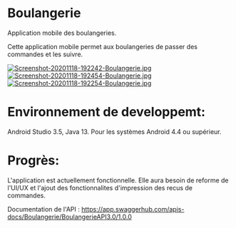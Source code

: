 # Boulangerie
Application mobile des boulangeries.

Cette application mobile permet aux boulangeries de passer des commandes et les suivre.

[![Screenshot-20201118-192242-Boulangerie.jpg](https://i.postimg.cc/QtvvLTVN/Screenshot-20201118-192242-Boulangerie.jpg)](https://postimg.cc/7GMK0bgj)
[![Screenshot-20201118-192454-Boulangerie.jpg](https://i.postimg.cc/NFjvYHwW/Screenshot-20201118-192454-Boulangerie.jpg)](https://postimg.cc/S23vfjRr)
[![Screenshot-20201118-192254-Boulangerie.jpg](https://i.postimg.cc/yYWCbcjR/Screenshot-20201118-192254-Boulangerie.jpg)](https://postimg.cc/ZCkQ991Y)


# Environnement de developpemt:
Android Studio 3.5, Java 13. Pour les systèmes Android 4.4 ou supérieur.

# Progrès:
L'application est actuellement fonctionnelle. Elle aura besoin de reforme de l'UI/UX et l'ajout des fonctionnalites d'impression des recus de commandes.

Documentation de l'API : https://app.swaggerhub.com/apis-docs/Boulangerie/BoulangerieAPI3.0/1.0.0
